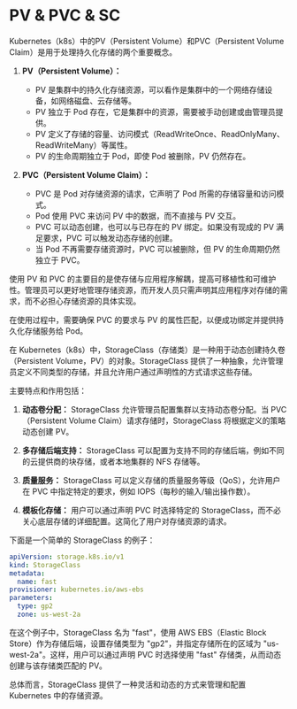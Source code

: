 # PV & PVC & SC
Kubernetes（k8s）中的PV（Persistent Volume）和PVC（Persistent Volume Claim）是用于处理持久化存储的两个重要概念。

1. **PV（Persistent Volume）：**
    - PV 是集群中的持久化存储资源，可以看作是集群中的一个网络存储设备，如网络磁盘、云存储等。
    - PV 独立于 Pod 存在，它是集群中的资源，需要被手动创建或由管理员提供。
    - PV 定义了存储的容量、访问模式（ReadWriteOnce、ReadOnlyMany、 ReadWriteMany）等属性。
    - PV 的生命周期独立于 Pod，即使 Pod 被删除，PV 仍然存在。

2. **PVC（Persistent Volume Claim）：**
    - PVC 是 Pod 对存储资源的请求，它声明了 Pod 所需的存储容量和访问模式。
    - Pod 使用 PVC 来访问 PV 中的数据，而不直接与 PV 交互。
    - PVC 可以动态创建，也可以与已存在的 PV 绑定。如果没有现成的 PV 满足要求，PVC 可以触发动态存储的创建。
    - 当 Pod 不再需要存储资源时，PVC 可以被删除，但 PV 的生命周期仍然独立于 PVC。

使用 PV 和 PVC 的主要目的是使存储与应用程序解耦，提高可移植性和可维护性。管理员可以更好地管理存储资源，而开发人员只需声明其应用程序对存储的需求，而不必担心存储资源的具体实现。

在使用过程中，需要确保 PVC 的要求与 PV 的属性匹配，以便成功绑定并提供持久化存储服务给 Pod。

在 Kubernetes（k8s）中，StorageClass（存储类）是一种用于动态创建持久卷（Persistent Volume，PV）的对象。StorageClass 提供了一种抽象，允许管理员定义不同类型的存储，并且允许用户通过声明性的方式请求这些存储。

主要特点和作用包括：

1. **动态卷分配：** StorageClass 允许管理员配置集群以支持动态卷分配。当 PVC（Persistent Volume Claim）请求存储时，StorageClass 将根据定义的策略动态创建 PV。

2. **多存储后端支持：** StorageClass 可以配置为支持不同的存储后端，例如不同的云提供商的块存储，或者本地集群的 NFS 存储等。

3. **质量服务：** StorageClass 可以定义存储的质量服务等级（QoS），允许用户在 PVC 中指定特定的要求，例如 IOPS（每秒的输入/输出操作数）。

4. **模板化存储：** 用户可以通过声明 PVC 时选择特定的 StorageClass，而不必关心底层存储的详细配置。这简化了用户对存储资源的请求。

下面是一个简单的 StorageClass 的例子：

```yaml
apiVersion: storage.k8s.io/v1
kind: StorageClass
metadata:
  name: fast
provisioner: kubernetes.io/aws-ebs
parameters:
  type: gp2
  zone: us-west-2a
```

在这个例子中，StorageClass 名为 "fast"，使用 AWS EBS（Elastic Block Store）作为存储后端，设置存储类型为 "gp2"，并指定存储所在的区域为 "us-west-2a"。这样，用户可以通过声明 PVC 时选择使用 "fast" 存储类，从而动态创建与该存储类匹配的 PV。

总体而言，StorageClass 提供了一种灵活和动态的方式来管理和配置 Kubernetes 中的存储资源。